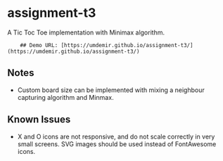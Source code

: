 # assignment-t3

A Tic Toc Toe implementation with Minimax algorithm.

        ## Demo URL: [https://umdemir.github.io/assignment-t3/](https://umdemir.github.io/assignment-t3/)

## Notes

* Custom board size can be implemented with mixing a neighbour capturing algorithm and Minmax.
        
## Known Issues 
        
* X and O icons are not responsive, and do not scale correctly in very small screens. SVG images should be used 
instead of FontAwesome icons. 

